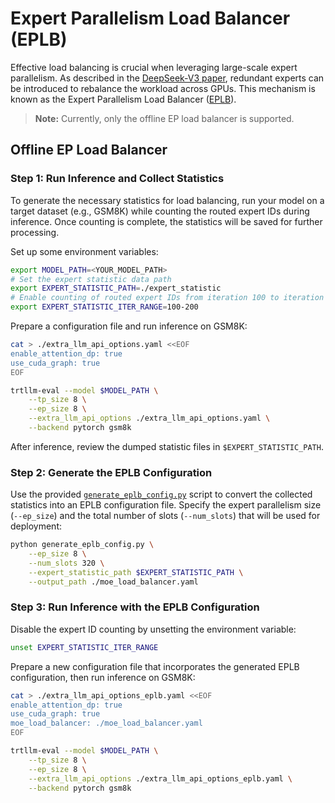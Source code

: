 # Expert Parallelism Load Balancer (EPLB)

Effective load balancing is crucial when leveraging large-scale expert parallelism. As described in the [DeepSeek-V3 paper](https://arxiv.org/abs/2412.19437), redundant experts can be introduced to rebalance the workload across GPUs. This mechanism is known as the Expert Parallelism Load Balancer ([EPLB](https://github.com/deepseek-ai/EPLB)).

> **Note:** Currently, only the offline EP load balancer is supported.

## Offline EP Load Balancer

### Step 1: Run Inference and Collect Statistics

To generate the necessary statistics for load balancing, run your model on a target dataset (e.g., GSM8K) while counting the routed expert IDs during inference. Once counting is complete, the statistics will be saved for further processing.

Set up some environment variables:

```bash
export MODEL_PATH=<YOUR_MODEL_PATH>
# Set the expert statistic data path
export EXPERT_STATISTIC_PATH=./expert_statistic
# Enable counting of routed expert IDs from iteration 100 to iteration 200
export EXPERT_STATISTIC_ITER_RANGE=100-200
```

Prepare a configuration file and run inference on GSM8K:

```bash
cat > ./extra_llm_api_options.yaml <<EOF
enable_attention_dp: true
use_cuda_graph: true
EOF

trtllm-eval --model $MODEL_PATH \
    --tp_size 8 \
    --ep_size 8 \
    --extra_llm_api_options ./extra_llm_api_options.yaml \
    --backend pytorch gsm8k
```

After inference, review the dumped statistic files in `$EXPERT_STATISTIC_PATH`.

### Step 2: Generate the EPLB Configuration

Use the provided [`generate_eplb_config.py`](./generate_eplb_config.py) script to convert the collected statistics into an EPLB configuration file. Specify the expert parallelism size (`--ep_size`) and the total number of slots (`--num_slots`) that will be used for deployment:

```bash
python generate_eplb_config.py \
    --ep_size 8 \
    --num_slots 320 \
    --expert_statistic_path $EXPERT_STATISTIC_PATH \
    --output_path ./moe_load_balancer.yaml
```

### Step 3: Run Inference with the EPLB Configuration

Disable the expert ID counting by unsetting the environment variable:

```bash
unset EXPERT_STATISTIC_ITER_RANGE
```

Prepare a new configuration file that incorporates the generated EPLB configuration, then run inference on GSM8K:

```bash
cat > ./extra_llm_api_options_eplb.yaml <<EOF
enable_attention_dp: true
use_cuda_graph: true
moe_load_balancer: ./moe_load_balancer.yaml
EOF

trtllm-eval --model $MODEL_PATH \
    --tp_size 8 \
    --ep_size 8 \
    --extra_llm_api_options ./extra_llm_api_options_eplb.yaml \
    --backend pytorch gsm8k
```
